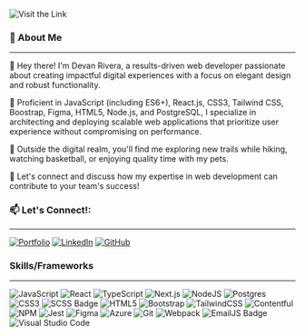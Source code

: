 
![Visit the Link](https://i.imgur.com/fs1ke62.png)

### :speech_balloon: About Me  
---
👋 Hey there! I'm Devan Rivera, a results-driven web developer passionate about creating impactful digital experiences with a focus on elegant design and robust functionality.

💼 Proficient in JavaScript (including ES6+), React.js, CSS3, Tailwind CSS, Boostrap, Figma, HTML5, Node.js, and PostgreSQL, I specialize in architecting and deploying scalable web applications that prioritize user experience without compromising on performance.

🚀 Outside the digital realm, you'll find me exploring new trails while hiking, watching basketball, or enjoying quality time with my pets.

🌟 Let's connect and discuss how my expertise in web development can contribute to your team's success!

### 📫 Let's Connect!: 
---
[![Portfolio](https://img.shields.io/badge/Portfolio-%23000000.svg?style=for-the-badge&logo=firefox&logoColor=#FF7139)](https://devanrivera.netlify.app/)
[![LinkedIn](https://img.shields.io/badge/linkedin-%230077B5.svg?style=for-the-badge&logo=linkedin&logoColor=white)](https://www.linkedin.com/in/devanrivera/)
[![GitHub](https://img.shields.io/badge/github-%23121011.svg?style=for-the-badge&logo=github&logoColor=white)](https://github.com/devanrivera98)

### Skills/Frameworks
---
![JavaScript](https://img.shields.io/badge/javascript-%23323330.svg?style=for-the-badge&logo=javascript&logoColor=%23F7DF1E)
![React](https://img.shields.io/badge/react-%2320232a.svg?style=for-the-badge&logo=react&logoColor=%2361DAFB)
![TypeScript](https://img.shields.io/badge/typescript-%23007ACC.svg?style=for-the-badge&logo=typescript&logoColor=white)
![Next.js](https://img.shields.io/badge/Next.js-000000?style=for-the-badge&logo=next.js&logoColor=white)
![NodeJS](https://img.shields.io/badge/node.js-6DA55F?style=for-the-badge&logo=node.js&logoColor=white)
![Postgres](https://img.shields.io/badge/postgres-%23316192.svg?style=for-the-badge&logo=postgresql&logoColor=white)
![CSS3](https://img.shields.io/badge/css3-%231572B6.svg?style=for-the-badge&logo=css3&logoColor=white)
![SCSS Badge](https://img.shields.io/badge/SCSS-CC6699?style=for-the-badge&logo=sass&logoColor=white)
![HTML5](https://img.shields.io/badge/html5-%23E34F26.svg?style=for-the-badge&logo=html5&logoColor=white)
![Bootstrap](https://img.shields.io/badge/bootstrap-%23563D7C.svg?style=for-the-badge&logo=bootstrap&logoColor=white)
![TailwindCSS](https://img.shields.io/badge/tailwindcss-%2338B2AC.svg?style=for-the-badge&logo=tailwind-css&logoColor=white)
![Contentful](https://img.shields.io/badge/contentful-2478CC?style=for-the-badge&logo=contentful&logoColor=white)
![NPM](https://img.shields.io/badge/NPM-%23CB3837.svg?style=for-the-badge&logo=npm&logoColor=white)
![Jest](https://img.shields.io/badge/-jest-%23C21325?style=for-the-badge&logo=jest&logoColor=white)
![Figma](https://img.shields.io/badge/figma-%23F24E1E.svg?style=for-the-badge&logo=figma&logoColor=white)
![Azure](https://img.shields.io/badge/azure-%230072C6.svg?style=for-the-badge&logo=microsoftazure&logoColor=white)
![Git](https://img.shields.io/badge/git-%23F05033.svg?style=for-the-badge&logo=git&logoColor=white)
![Webpack](https://img.shields.io/badge/webpack-%238DD6F9.svg?style=for-the-badge&logo=webpack&logoColor=black)
![EmailJS Badge](https://img.shields.io/badge/EmailJS-FF8200?style=for-the-badge&logoColor=white)
![Visual Studio Code](https://img.shields.io/badge/Visual%20Studio%20Code-0078d7.svg?style=for-the-badge&logo=visual-studio-code&logoColor=white)

<!-- ![Anurag's GitHub stats](https://github-readme-stats.vercel.app/api?username=devanrivera98&theme=tokyonight&hide=stars,contribs) -->

<!--
**devanrivera98/devanrivera98** is a ✨ _special_ ✨ repository because its `README.md` (this file) appears on your GitHub profile.

Here are some ideas to get you started:

- 🔭 I’m currently working on ...
- 🌱 I’m currently learning ...
- 👯 I’m looking to collaborate on ...
- 🤔 I’m looking for help with ...
- 💬 Ask me about ...
- 📫 How to reach me: ...
- 😄 Pronouns: ...
- ⚡ Fun fact: ...
-->

